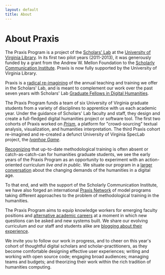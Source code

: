 ```yaml
---
layout: default 
title: About
---
```


# About Praxis

The Praxis Program is a project of the [Scholars'
Lab](http://lib.virginia.edu/scholarslab) at the [University of Virginia
Library](http://lib.virginia.edu/). In its first two pilot years
(2011-2013), it was generously funded by a grant from the Andrew W.
Mellon Foundation to the [Scholarly Communication
Institute](http://uvasci.org). Praxis is now fully supported by the University of Virginia Library.

Praxis is a [radical re-imagining](http://chronicle.com/article/A-Digital-Boot-Camp-for-Grad/131665/) of the annual teaching and training we offer
in the Scholars' Lab, and is meant to complement our work over the past seven years with Scholars' Lab [Graduate
Fellows in Digital
Humanities](http://www2.lib.virginia.edu/scholarslab/about/fellowship.html).

The Praxis Program funds a team of six University of Virginia graduate students from
a variety of disciplines to apprentice with us each academic year. Under
the guidance of Scholars' Lab faculty and staff, they design and create a full-fledged digital humanities project or software tool. The first two cohorts of Praxis worked on [*Prism*](http://prism.scholarslab.org), a platform for "crowd-sourcing" textual analysis,
visualization, and humanities interpretation. The third Praxis cohort re-imagined and re-created a defunct University of Virginia SpecLab project, the [*Ivanhoe Game*](http://ivanhoe.scholarslab.org).

[Recognizing](http://chronicle.com/blogs/profhacker/it-starts-on-day-one/37893) that up-to-date methodological training is often absent or
catch-as-catch-can for humanities graduate students, we see the early 
years of the Praxis Program as an opportunity to experiment with an action-oriented curriculum
*live and in public.*  We situate our program in a
[larger conversation](http://uvasci.org/activities-2012-2013/) about the changing demands of the humanities in a digital
age. 

To that end, and with the support of the Scholarly Communication
Institute, we have also forged an international [Praxis Network](http://praxis-network.org) of model
programs taking different approaches to the problem of methodological
training in the humanities.

The Praxis Program aims to equip knowledge workers for emerging faculty
positions and [alternative academic
careers](http://mediacommons.futureofthebook.org/alt-ac) at a moment in which
new questions can be asked and new systems built. We share our evolving
curriculum and our staff and students alike are [blogging about their
experience](http://www.scholarslab.org/tag/praxis-program/).

We invite you to follow our work in progress, and to cheer on this year's cohort of
thoughtful digital scholars and scholar-practitioners, as they become comfortable designing effective user
experiences; writing and working with open source code; engaging broad
audiences; managing teams and budgets; and theorizing their work within the
rich tradition of humanities computing.
